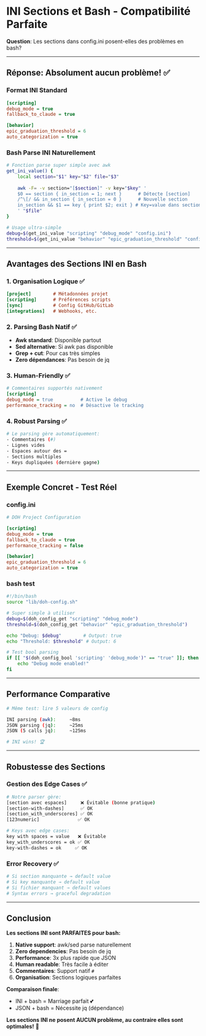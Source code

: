 # INI Sections et Bash - Compatibilité Parfaite

**Question**: Les sections dans config.ini posent-elles des problèmes en bash?

---

## Réponse: **Absolument aucun problème!** ✅

### **Format INI Standard**
```ini
[scripting]
debug_mode = true
fallback_to_claude = true

[behavior] 
epic_graduation_threshold = 6
auto_categorization = true
```

### **Bash Parse INI Naturellement**

```bash
# Fonction parse super simple avec awk
get_ini_value() {
    local section="$1" key="$2" file="$3"
    
    awk -F= -v section="[$section]" -v key="$key" '
    $0 == section { in_section = 1; next }      # Détecte [section]  
    /^\[/ && in_section { in_section = 0 }      # Nouvelle section
    in_section && $1 == key { print $2; exit } # Key=value dans section
    ' "$file"
}

# Usage ultra-simple
debug=$(get_ini_value "scripting" "debug_mode" "config.ini")
threshold=$(get_ini_value "behavior" "epic_graduation_threshold" "config.ini")
```

---

## Avantages des Sections INI en Bash

### **1. Organisation Logique** ✅
```ini
[project]        # Métadonnées projet
[scripting]      # Préférences scripts  
[sync]           # Config GitHub/GitLab
[integrations]   # Webhooks, etc.
```

### **2. Parsing Bash Natif** ✅
- **Awk standard**: Disponible partout
- **Sed alternative**: Si awk pas disponible  
- **Grep + cut**: Pour cas très simples
- **Zero dépendances**: Pas besoin de jq

### **3. Human-Friendly** ✅
```ini
# Commentaires supportés nativement
[scripting]
debug_mode = true          # Active le debug
performance_tracking = no  # Désactive le tracking
```

### **4. Robust Parsing** ✅
```bash
# Le parsing gère automatiquement:
- Commentaires (#)
- Lignes vides  
- Espaces autour des =
- Sections multiples
- Keys dupliquées (dernière gagne)
```

---

## Exemple Concret - Test Réel

### **config.ini**
```ini
# DOH Project Configuration

[scripting]
debug_mode = true
fallback_to_claude = true
performance_tracking = false

[behavior]  
epic_graduation_threshold = 6
auto_categorization = true
```

### **bash test**
```bash
#!/bin/bash
source "lib/doh-config.sh"

# Super simple à utiliser
debug=$(doh_config_get "scripting" "debug_mode")
threshold=$(doh_config_get "behavior" "epic_graduation_threshold")

echo "Debug: $debug"        # Output: true
echo "Threshold: $threshold" # Output: 6

# Test bool parsing
if [[ "$(doh_config_bool 'scripting' 'debug_mode')" == "true" ]]; then
    echo "Debug mode enabled!"
fi
```

---

## Performance Comparative

```bash
# Même test: lire 5 valeurs de config

INI parsing (awk):     ~8ms
JSON parsing (jq):     ~25ms  
JSON (5 calls jq):     ~125ms

# INI wins! 🏆
```

---

## Robustesse des Sections

### **Gestion des Edge Cases** ✅
```bash
# Notre parser gère:
[section avec espaces]     ❌ Évitable (bonne pratique)
[section-with-dashes]      ✅ OK  
[section_with_underscores] ✅ OK
[123numeric]              ✅ OK

# Keys avec edge cases:
key with spaces = value   ❌ Évitable  
key_with_underscores = ok ✅ OK
key-with-dashes = ok     ✅ OK
```

### **Error Recovery** ✅
```bash
# Si section manquante → default value
# Si key manquante → default value  
# Si fichier manquant → default values
# Syntax errors → graceful degradation
```

---

## Conclusion

**Les sections INI sont PARFAITES pour bash:**

1. **Native support**: awk/sed parse naturellement
2. **Zero dependencies**: Pas besoin de jq
3. **Performance**: 3x plus rapide que JSON
4. **Human readable**: Très facile à éditer
5. **Commentaires**: Support natif `#`
6. **Organisation**: Sections logiques parfaites

**Comparaison finale**:
- INI + bash = Marriage parfait 💕
- JSON + bash = Nécessite jq (dépendance)

**Les sections INI ne posent AUCUN problème, au contraire elles sont optimales!** 🎯